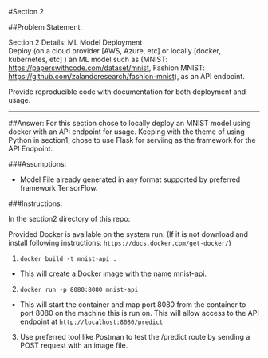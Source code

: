 #Section 2

##Problem Statement: 

Section 2 Details: ML Model Deployment  
Deploy (on a cloud provider [AWS, Azure, etc] or locally [docker, kubernetes, etc] ) an ML model such as (MNIST: https://paperswithcode.com/dataset/mnist, Fashion MNIST: https://github.com/zalandoresearch/fashion-mnist), as an API endpoint.  
 
Provide reproducible code with documentation for both deployment and usage. 

----
##Answer:
For this section chose to locally deploy an MNIST model using docker with an API endpoint for usage. Keeping with the theme of using Python in section1, chose to use Flask for serviing as the framework for the API Endpoint.

###Assumptions:
- Model File already generated in any format supported by preferred framework TensorFlow.

###Instructions: 

In the section2 directory of this repo:

Provided Docker is available on the system run: (If it is not download and install following instructions: 
`https://docs.docker.com/get-docker/`)

1. `docker build -t mnist-api .`
 - This will create a Docker image with the name mnist-api.

2. `docker run -p 8080:8080 mnist-api`
 - This will start the container and map port 8080 from the container to port 8080 on the machine this is run on. This will allow access to the API endpoint at `http://localhost:8080/predict`

 3. Use preferred tool like Postman to test the /predict route by sending a POST request with an image file.